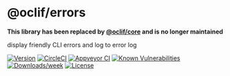 @oclif/errors
==============

**This library has been replaced by [@oclif/core](https://github.com/oclif/core) and is no longer maintained**

display friendly CLI errors and log to error log

[![Version](https://img.shields.io/npm/v/@oclif/errors.svg)](https://npmjs.org/package/@oclif/errors)
[![CircleCI](https://circleci.com/gh/oclif/errors/tree/main.svg?style=svg)](https://circleci.com/gh/oclif/errors/tree/main)
[![Appveyor CI](https://ci.appveyor.com/api/projects/status/github/oclif/errors?branch=main&svg=true)](https://ci.appveyor.com/project/heroku/errors/branch/main)
[![Known Vulnerabilities](https://snyk.io/test/npm/@oclif/errors/badge.svg)](https://snyk.io/test/npm/@oclif/errors)
[![Downloads/week](https://img.shields.io/npm/dw/@oclif/errors.svg)](https://npmjs.org/package/@oclif/errors)
[![License](https://img.shields.io/npm/l/@oclif/errors.svg)](https://github.com/oclif/errors/blob/main/package.json)
